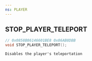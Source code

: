 ```yaml
---
ns: PLAYER
---
```

## STOP_PLAYER_TELEPORT

```c
// 0x0858B86146601BE8 0x86AB8DBB
void STOP_PLAYER_TELEPORT();
```

```
Disables the player's teleportation
```

